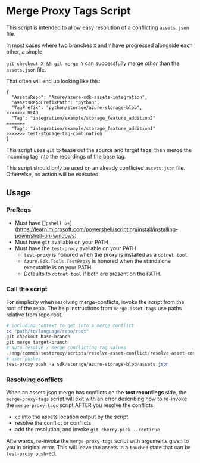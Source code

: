 # Merge Proxy Tags Script

This script is intended to allow easy resolution of a conflicting `assets.json` file.

In most cases where two branches `X` and `Y` have progressed alongside each other, a simple

`git checkout X && git merge Y` can successfully merge _other_ than the `assets.json` file.

That often will end up looking like this:

```text
{
  "AssetsRepo": "Azure/azure-sdk-assets-integration",
  "AssetsRepoPrefixPath": "python",
  "TagPrefix": "python/storage/azure-storage-blob",
<<<<<<< HEAD
  "Tag": "integration/example/storage_feature_addition2"
=======
  "Tag": "integration/example/storage_feature_addition1"
>>>>>>> test-storage-tag-combination
}
```

This script uses `git` to tease out the source and target tags, then merge the incoming tag into the recordings of the base tag.

This script should _only_ be used on an already conflicted `assets.json` file. Otherwise, no action will be executed.

## Usage

### PreReqs

- Must have []`pshell 6+`](https://learn.microsoft.com/powershell/scripting/install/installing-powershell-on-windows)
- Must have `git` available on your PATH
- Must have the `test-proxy` available on your PATH
  - `test-proxy` is honored when the proxy is installed as a `dotnet tool`
  - `Azure.Sdk.Tools.TestProxy` is honored when the standalone executable is on your PATH
  - Defaults to `dotnet tool` if both are present on the PATH.

### Call the script

For simplicity when resolving merge-conflicts, invoke the script from the root of the repo. The help instructions from `merge-asset-tags` use paths relative from repo root.

```powershell
# including context to get into a merge conflict
cd "path/to/language/repo/root"
git checkout base-branch
git merge target-branch
# auto resolve / merge conflicting tag values
./eng/common/testproxy/scripts/resolve-asset-conflict/resolve-asset-conflict.ps1 sdk/storage/azure-storage-blob/assets.json
# user pushes
test-proxy push -a sdk/storage/azure-storage-blob/assets.json
```

### Resolving conflicts

When an assets.json merge has conflicts on the **test recordings** side, the `merge-proxy-tags` script will exit with an error describing how to re-invoke the `merge-proxy-tags` script AFTER you resolve the conflicts.

- `cd` into the assets location output by the script
- resolve the conflict or conflicts
- add the resolution, and invoke `git cherry-pick --continue`

Afterwards, re-invoke the `merge-proxy-tags` script with arguments given to you in original error. This will leave the assets in a `touched` state that can be `test-proxy push`-ed.
